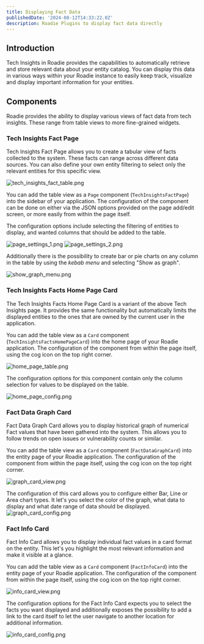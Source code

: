 ```yaml
---
title: Displaying Fact Data
publishedDate: '2024-08-12T14:33:22.0Z'
description: Roadie Plugins to display fact data directly
---
```


## Introduction

Tech Insights in Roadie provides the capabilities to automatically retrieve and store relevant data about your entity catalog. You can display this data in various ways within your Roadie instance to easily keep track, visualize and display important information for your entities.

## Components

Roadie provides the ability to display various views of fact data from tech insights. These range from table views to more fine-grained widgets. 


### Tech Insights Fact Page

Tech Insights Fact Page allows you to create a tabular view of facts collected to the system. These facts can range across different data sources. You can also define your own entity filtering to select only the relevant entities for this specific view.
 

![tech_insights_fact_table.png](tech_insights_fact_table.png)

You can add the table view as a `Page` component (`TechInsightsFactPage`) into the sidebar of your application. The configuration of the component can be done on either via the JSON options provided on the page add/edit screen, or more easily from within the page itself. 

The configuration options include selecting the filtering of entities to display, and wanted columns that should be added to the table.


![page_settings_1.png](page_settings_1.png)
![page_settings_2.png](page_settings_2.png)

Additionally there is the possibility to create bar or pie charts on any column in the table by using the _kebab menu_ and selecting "Show as graph".

![show_graph_menu.png](show_graph_menu.png)


### Tech Insights Facts Home Page Card

The Tech Insights Facts Home Page Card is a variant of the above Tech Insights page. It provides the same functionality but automatically limits the displayed entities to the ones that are owned by the current user in the application.

You can add the table view as a `Card` component (`TechInsightsFactsHomePageCard`) into the home page of your Roadie application. The configuration of the component from within the page itself, using the cog icon on the top right corner.

![home_page_table.png](home_page_table.png) 

The configuration options for this component contain only the column selection for values to be displayed on the table.

![home_page_config.png](home_page_config.png)


### Fact Data Graph Card

Fact Data Graph Card allows you to display historical graph of numerical Fact values that have been gathered into the system. This allows you to follow trends on open issues or vulnerability counts or similar.

You can add the table view as a `Card` component (`FactDataGraphCard`) into the entity page of your Roadie application. The configuration of the component from within the page itself, using the cog icon on the top right corner.

![graph_card_view.png](graph_card_view.png)

The configuration of this card allows you to configure either Bar, Line or Area chart types. It let's you select the color of the graph, what data to display and what date range of data should be displayed.
![graph_card_config.png](graph_card_config.png)

### Fact Info Card

Fact Info Card allows you to display individual fact values in a card format on the entity. This let's you highlight the most relevant information and make it visible at a glance.  

You can add the table view as a `Card` component (`FactInfoCard`) into the entity page of your Roadie application. The configuration of the component from within the page itself, using the cog icon on the top right corner.

![info_card_view.png](info_card_view.png)

The configuration options for the Fact Info Card expects you to select the facts you want displayed and additionally exposes the possibility to add a link to the card itself to let the user navigate to another location for additional information.

![info_card_config.png](info_card_config.png)
